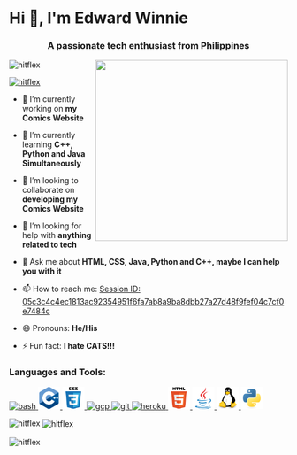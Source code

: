 # Hi 👋, I'm Edward Winnie
<h3 align="center">A passionate tech enthusiast from Philippines</h3>
<img height="327px" width="348" align="right" src="https://media0.giphy.com/media/oFvFtrhrmIFFe/giphy.gif"/>

<p align="left"> <img src="https://komarev.com/ghpvc/?username=hitflex&label=Profile%20views&color=0e75b6&style=flat" alt="hitflex" /> </p>

<p align="left"> <a href="https://github.com/ryo-ma/github-profile-trophy"><img src="https://github-profile-trophy.vercel.app/?username=hitflex" alt="hitflex" /></a> </p>

- 🔭 I’m currently working on **my Comics Website**

- 🌱 I’m currently learning **C++, Python and Java Simultaneously**

- 👯 I’m looking to collaborate on **developing my Comics Website**

- 🤝 I’m looking for help with **anything related to tech**

- 💬 Ask me about **HTML, CSS, Java, Python and C++, maybe I can help you with it**

- 📫 How to reach me: [Session ID: 05c3c4c4ec1813ac92354951f6fa7ab8a9ba8dbb27a27d48f9fef04c7cf0e7484c](https://getsession.org)

- 😄 Pronouns: **He/His**

- ⚡ Fun fact: **I hate CATS!!!**

<h3 align="left">Languages and Tools:</h3>
<p align="left"> <a href="https://www.gnu.org/software/bash/" target="_blank" rel="noreferrer"> <img src="https://www.vectorlogo.zone/logos/gnu_bash/gnu_bash-icon.svg" alt="bash" width="40" height="40"/> </a> <a href="https://www.w3schools.com/cpp/" target="_blank" rel="noreferrer"> <img src="https://raw.githubusercontent.com/devicons/devicon/master/icons/cplusplus/cplusplus-original.svg" alt="cplusplus" width="40" height="40"/> </a> <a href="https://www.w3schools.com/css/" target="_blank" rel="noreferrer"> <img src="https://raw.githubusercontent.com/devicons/devicon/master/icons/css3/css3-original-wordmark.svg" alt="css3" width="40" height="40"/> </a> <a href="https://cloud.google.com" target="_blank" rel="noreferrer"> <img src="https://www.vectorlogo.zone/logos/google_cloud/google_cloud-icon.svg" alt="gcp" width="40" height="40"/> </a> <a href="https://git-scm.com/" target="_blank" rel="noreferrer"> <img src="https://www.vectorlogo.zone/logos/git-scm/git-scm-icon.svg" alt="git" width="40" height="40"/> </a> <a href="https://heroku.com" target="_blank" rel="noreferrer"> <img src="https://www.vectorlogo.zone/logos/heroku/heroku-icon.svg" alt="heroku" width="40" height="40"/> </a> <a href="https://www.w3.org/html/" target="_blank" rel="noreferrer"> <img src="https://raw.githubusercontent.com/devicons/devicon/master/icons/html5/html5-original-wordmark.svg" alt="html5" width="40" height="40"/> </a> <a href="https://www.java.com" target="_blank" rel="noreferrer"> <img src="https://raw.githubusercontent.com/devicons/devicon/master/icons/java/java-original.svg" alt="java" width="40" height="40"/> </a> <a href="https://www.linux.org/" target="_blank" rel="noreferrer"> <img src="https://raw.githubusercontent.com/devicons/devicon/master/icons/linux/linux-original.svg" alt="linux" width="40" height="40"/> </a> <a href="https://www.python.org" target="_blank" rel="noreferrer"> <img src="https://raw.githubusercontent.com/devicons/devicon/master/icons/python/python-original.svg" alt="python" width="40" height="40"/> </a> </p>

<p><img align="left" src="https://github-readme-stats.vercel.app/api/top-langs?username=hitflex&show_icons=true&locale=en&layout=compact" alt="hitflex" /></p>

<p>&nbsp;<img align="center" src="https://github-readme-stats.vercel.app/api?username=hitflex&show_icons=true&locale=en" alt="hitflex" /></p>

<p><img align="center" src="https://github-readme-streak-stats.herokuapp.com/?user=hitflex&" alt="hitflex" /></p>
